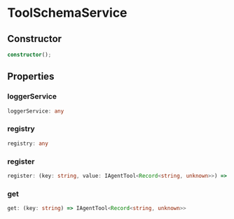 # ToolSchemaService

## Constructor

```ts
constructor();
```

## Properties

### loggerService

```ts
loggerService: any
```

### registry

```ts
registry: any
```

### register

```ts
register: (key: string, value: IAgentTool<Record<string, unknown>>) => void
```

### get

```ts
get: (key: string) => IAgentTool<Record<string, unknown>>
```
